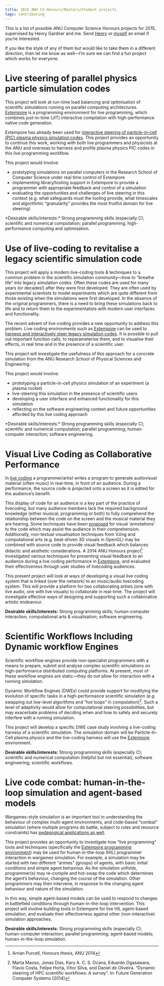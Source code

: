 ```yaml
---
title: 2015 ANU CS Honours/Masters/Student projects
tags: contributing
---
```


This is a list of possible ANU Computer Science Honours projects for
2015, supervised by Henry Gardner and me. Send
[Henry](mailto:henry.gardner@anu.edu.au) or
[myself](mailto:ben.swift@anu.edu.au) an email if you’re interested.

If you like the style of any of them but would like to take them in a
different direction, then let me know as well—I’m sure we can find a fun
project which works for everyone.

# Live steering of parallel physics particle simulation codes

This project will look at run-time load balancing and optimisation of
scientific simulations running on parallel computing architectures.
[Extempore](http://extempore.moso.com.au) is a programming environment
for live programming, which combines just-in-time (JIT) interactive
compilation with high-performance native code generation.

Extempore has already been used for [interactive steering of
particle-in-cell (PIC) plasma physics simulation
codes](https://vimeo.com/99891379). This project provides an opportunity
to continue this work, working with both live programmers and physicists
at the ANU and overseas to harness and profile plasma physics PIC codes
in this live programming workflow.

This project would involve:

-   prototyping simulations on parallel computers in the Research School
    of Computer Science under real time control of Extempore
-   implementing library/tooling support in Extempore to provide a
    programmer with appropriate feedback and control of a simulation
-   evaluating the opportunities and challenges of live steering in this
    context (e.g. what safeguards must the tooling provide, what
    timescales and algorithmic “granularity” provides the most fruitful
    domain for live steering)

\*Desirable skills/interests:\* Strong programming skills (especially
C); scientific and numerical computation; parallel programming;
high-performance computing and optimisation.

# Use of live-coding to revitalise a legacy scientific simulation code

This project will apply a modern live-coding tools & techniques to a
common problem in the scientific simulation community—how to “breathe
life” into legacy simulation codes. Often these codes are used for many
years (or decades!) after they were first developed. They are often used
by experimental scientists to model experiments which are quite
different from those existing when the simulations were first developed.
In the absence of the original programmers, there is a need to bring
these simulations back to life and to return them to the
experimentalists with modern user interfaces and functionality.

The recent advent of live-coding provides a new opportunity to address
this problem. Live coding environments such as
[Extempore](http://extempore.moso.com.au) can be used to [harness and
interactively steer legacy simulation
codes](https://vimeo.com/99891379). It is possible to pull out important
function calls, to reparameterise them, and to visualise their effects,
in real time and in the presence of a scientific user.

This project will investigate the usefulness of this approach for a
concrete simulation from the ANU Research School of Physical Sciences
and Engineering.

This project would involve:

-   prototyping a particle-in-cell physics simulation of an experiment
    (a plasma rocket)
-   live-steering this simulation in the presence of scientific users
-   developing a user interface and enhanced functionality for this
    simulation
-   reflecting on the software engineering context and future
    opportunities afforded by this live coding approach

\*Desirable skills/interests:\* Strong programming skills (especially
C); scientific and numerical computation; parallel programming;
human-computer interaction; software engineering.

# Visual Live Coding as Collaborative Performance

In [live coding](http://vimeo.com/videos/benswift) a programmer/artist
writes a program to generate audiovisual material (often music) in
real-time, in front of an audience. During a performance, the source
code is projected onto a screen as it is edited for the audience’s
benefit.

This display of code for an audience is a key part of the practice of
livecoding, but many audience members lack the required background
knowledge (either musical, programming or both) to fully comprehend the
relationship between the code on the screen and the musical material
they are hearing. Some techniques have been
[proposed](http://eprints.qut.edu.au/61525/1/liveannotations.pdf) for
visual ‘annotations’ to the code which may assist the audience in their
comprehension. Additionally, non-textual visualisation techniques from
VJing and computational arts (e.g. beat-driven 3D visuals in OpenGL) may
be combined with source code to provide visual feedback which balances
didactic and aesthetic considerations. A 2014 ANU Honours project[^1]
investigated various techniques for presenting visual feedback to an
audience during a live coding performance in
[Extempore](http://extempore.moso.com.au), and evaluated their
effectiveness through user studies of livecoding audiences.

This present project will look at ways of developing a visual live
coding system that is linked (over the network) to an music/audio
livecoding system. This will provide a platform for two collaborating
artists (one with live audio, one with live visuals) to collaborate in
real-time. The project will investigate effective ways of designing and
supporting such a collaborative artistic endeavour.

**Desirable skills/interests:** Strong programming skills;
human-computer interaction; computational arts & visualisation; software
engineering.

# Scientific Workflows Including Dynamic workflow Engines

Scientific workflow engines provide non-specialist programmers with a
means to prepare, submit and analyse complex scientific simulations on
high-performance distributed computing platforms. At present, most of
these workflow engines are static—they do not allow for interaction with
a running simulation.

Dynamic Workflow Engines (DWEs) could provide support for modifying the
evolution of specific tasks in a high-performance scientific simulation
(e.g. swapping out low-level algorithms and “hot loops” in
computation)[^2]. Such a level of adaptivity would allow for
computational steering possibilities, but may exacerbate problems of
deciding when and how to safely and securely interfere with a running
simulation.

This project will develop a specific DWE case study involving a
live-coding harness of a scientific simulation. The simulation domain
will be Particle-In-Cell plasma physics and the live-coding harness will
use the [Extempore](http://extempore.moso.com.au) environment.

**Desirable skills/interests:** Strong programming skills (especially
C); scientific and numerical computation (helpful but not essential);
software engineering; scientific workflows.

# Live code combat: human-in-the-loop simulation and agent-based models<span class="tag" data-tag-name="noexport"></span>

Wargames-style simulation is an important tool in understanding the
behaviour of complex multi-agent environments, and code-based “combat”
simulation (where multiple programs do battle, subject to rules and
resource constraints) has [pedagogical applications as
well](https://codecombat.com/).

This project provides an opportunity to investigate how “live
programming” tools and techniques (specifically the [Extempore
programming environment](http://extempore.moso.com.au)) may be used for
human in-the-loop (HIL) programmer interaction in wargames simulation.
For example, a simulation may be started with two different “armies”
(groups) of agents, with basic initial conditions and simple agent
behaviour. As the simulation unfolds, programmer(s) may re-compile and
hot-swap the code which determines the agent’s behaviour, changing the
course of the simulation. Other programmers may then intervene, in
response to the changing agent behaviour and nature of the simulation.

In this way, simple agent-based models can be used to respond to changes
in battlefield conditions through human-in-the-loop intervention. This
project will involve building tools in Extempore for live HIL
agent-based simulation, and evaluate their effectiveness against other
(non-interactive) simulation approaches.

**Desirable skills/interests:** Strong programming skills (especially
C); human-computer interaction; parallel programming; agent-based
models; human-in-the-loop simulation.

[^1]: Arrian Purcell, Honours thesis, ANU 2014

[^2]: Marta Maoso, Jonas Dias, Kary A. C. S. Ocana, Eduardo Ogasawara,
    Flavio Costa, Felipe Horta, Vítor Silva, and Daniel de Oliveira.
    “Dynamic steering of HPC scientific workflows: A survey”. In: Future
    Generation Computer Systems (2014)
